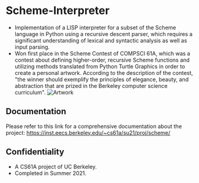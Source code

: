 # Scheme-Interpreter
- Implementation of a LISP interpreter for a subset of the Scheme language in Python using a recursive descent parser, which requires a significant understanding of lexical and syntactic analysis as well as input parsing. 
- Won first place in the Scheme Contest of COMPSCI 61A, which was a contest about defining higher-order, recursive Scheme functions and utilizing methods translated from Python Turtle Graphics in order to create a personal artwork. According to the description of the contest, "the winner should exemplify the principles of elegance, beauty, and abstraction that are prized in the Berkeley computer science curriculum".
![Artwork](https://i.imgur.com/Q7Jhvoa.png)
## Documentation
Please refer to this link for a comprehensive documentation about the project: https://inst.eecs.berkeley.edu/~cs61a/su21/proj/scheme/
## Confidentiality
- A CS61A project of UC Berkeley.
- Completed in Summer 2021.
